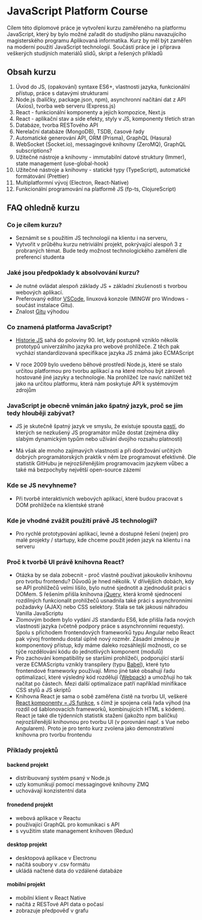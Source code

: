 # JavaScript Platform Course

Cílem této diplomové práce je vytvoření kurzu zaměřeného na platformu JavaScript, který by bylo možné zařadit do studijního plánu navazujícího magisterského programu Aplikovaná informatika. Kurz by měl být zaměřen na moderní použití JavaScript technologií. Součástí práce je i příprava veškerých studijních materiálů slidů, skript a řešených příkladů

## Obsah kurzu

1. Úvod do JS, (opakování) syntaxe ES6+, vlastnosti jazyka, funkcionální přístup, práce s datavými strukturami
2. Node.js (balíčky, package.json, npm), asynchronní načítání dat z API (Axios), tvorba web serveru (Express.js)
3. React - funkcionální komponenty a jejich kompozice, Next.js
4. React - aplikační stav a side efekty, styly v JS, komponenty třetích stran
5. Databáze, tvorba RESTového API
6. Nerelační databáze (MongoDB), TSDB, časové řady
7. Automatické generování API, ORM (Prisma), GraphQL (Hasura)
8. WebSocket (Socket.io), messagingové knihovny (ZeroMQ), GraphQL subscriptions?
9. Užitečné nástroje a knihovny - immutabilní datové struktury (Immer), state management (use-global-hook) 
10. Užitečné nástroje a knihovny - statické typy (TypeScript), automatické formátování (Prettier)
11. Multiplatformní vývoj (Electron, React-Native)
12. Funkcionální programování na platformě JS (fp-ts, ClojureScript)

## FAQ ohledně kurzu

### Co je cílem kurzu?

* Seznámit se s použitím JS technologií na klientu i na serveru, 
* Vytvořit v průběhu kurzu netriviální projekt, pokrývající alespoň 3 z probraných témat. Bude tedy možnost technologického zaměření dle preferencí studenta

### Jaké jsou předpoklady k absolvování kurzu?

* Je nutné ovládat alespoň základy JS + základní zkušenosti s tvorbou webových aplikací.
* Preferovaný editor [VSCode](https://code.visualstudio.com/), linuxová konzole (MINGW pro Windows - součást instalace Gitu).
* Znalost [Gitu](https://git-scm.com/) výhodou

### Co znamená platforma JavaScript?

* [Historie JS](https://youtu.be/Sh6lK57Cuk4) sahá do poloviny 90. let, kdy postupně vzniklo několik prototypů univerzálního jazyka pro webové prohlížeče. Z těch pak vychází standardizovaná specifikace jazyka JS známá jako ECMAScript

* V roce 2009 bylo uvedeno běhové prostředí Node.js, které se stalo určitou platformou pro tvorbu aplikací a na které mohou být zároveň hostované jiné jazyky a technologie. Na prohlížeč lze navíc nahlížet též jako na určitou platformu, která nám poskytuje API k systémovým zdrojům

### JavaScript je obecně vnímán jako špatný jazyk, proč se jím tedy hlouběji zabývat?

* JS je skutečně špatný jazyk ve smyslu, že existuje spousta [pastí](https://youtu.be/et8xNAc2ic8), do kterých se nezkušený JS programátor může dostat (zejména díky slabým dynamickým typům nebo užívání dvojího rozsahu platnosti)

* Má však ale mnoho zajímavých vlastností a při dodržování určitých dobrých programátorských praktik v něm lze programovat efektivně. Dle statistik GitHubu je nejrozšířenějším programovacím jazykem vůbec a také má bezpochyby největší open-source zázemí

### Kde se JS nevyhneme?

* Při tvorbě interaktivních webových aplikací, které budou pracovat s DOM prohlížeče na klientské straně

### Kde je vhodné zvážit použití právě JS technologií?

* Pro rychlé prototypování aplikací, levné a dostupné řešení (nejen) pro malé projekty / startupy, kde chceme použít jeden jazyk na klientu i na serveru

### Proč k tvorbě UI právě knihovna React?

* Otázka by se dala zobecnit - proč vlastně používat jakoukoliv knihovnu pro tvorbu frontendu? Důvodů je hned několik. V dřívějších dobách, kdy se API prohlížečů velmi lišilo, bylo nutné sjednotit a zjednodušit práci s DOMem. S řešením přišla knihovna [jQuery](https://jquery.com/), která kromě sjednocení rozdílných funkcionalit prohlížečů usnadnila také práci s asynchronními požadavky (AJAX) nebo CSS selektory. Stala se tak jakousi náhradou Vanilla JavaScriptu
* Zlomovým bodem bylo vydání JS standardu ES6, kde přišla řada nových vlastností jazyka (včetně podpory práce s asynchronními requesty). Spolu s příchodem frontendových frameworků typu Angular nebo React pak vývoj frontendu dostal úplně nový rozměr. Zásadní změnou je komponentový přístup, kdy máme daleko rozsáhlejší možnosti, co se týče rozdělování kódu do jednotlivých komponent (modulů)
* Pro zachování kompatibility se staršími prohlížeči, podporující starší verze ECMAScriptu vznikly transpilery (typu [Babel](https://babeljs.io/)), které tyto frontendové frameworky používají. Mimo jiné také obsahují řadu optimalizací, které výsledný kód rozdělují ([Webpack](webpack)) a umožňují ho tak načítat po částech. Mezi další optimalizace patří například minifikace CSS stylů a JS skriptů
* Knihovna React je sama o sobě zaměřena čistě na tvorbu UI, veškeré [React komponenty = JS funkce](https://reactjs.org/docs/introducing-jsx.html), s čímž je spojena celá řada výhod (na rozdíl od šablonovacích frameworků, kombinujících HTML s kódem). React je také dle týdenních statistik stažení (jakožto npm balíčku) nejrozšířenější knihovnou pro tvorbu UI (v porovnání např. s Vue nebo Angularem). Proto je pro tento kurz zvolena jako demonstrativní knihovna pro tvorbu frontendu

### Příklady projektů

#### backend projekt
- distribuovaný systém psaný v Node.js 
- uzly komunikují pomocí messagingové knihovny ZMQ
- uchovávají konzistentní data

#### fronedend projekt
- webová aplikace v Reactu
- používající GraphQL pro komunikaci s API
- s využitím state management knihoven (Redux)

#### desktop projekt
- desktopová aplikace v Electronu
- načítá soubory v .csv formátu
- ukládá načtené data do vzdálené databáze

#### mobilní projekt
- mobilní klient v React Native
- načítá z RESTové API data o počasí
- zobrazuje předpověď v grafu
